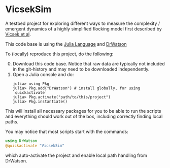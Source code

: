 # VicsekSim

A testbed project for exploring different ways to measure the complexity / emergent dynamics of a highly simplified flocking model first described by [Vicsek et al](https://journals.aps.org/prl/abstract/10.1103/PhysRevLett.75.1226).



This code base is using the [Julia Language](https://julialang.org/) and
[DrWatson](https://juliadynamics.github.io/DrWatson.jl/stable/)

To (locally) reproduce this project, do the following:

0. Download this code base. Notice that raw data are typically not included in the
   git-history and may need to be downloaded independently.
1. Open a Julia console and do:
   ```
   julia> using Pkg
   julia> Pkg.add("DrWatson") # install globally, for using `quickactivate`
   julia> Pkg.activate("path/to/this/project")
   julia> Pkg.instantiate()
   ```

This will install all necessary packages for you to be able to run the scripts and
everything should work out of the box, including correctly finding local paths.

You may notice that most scripts start with the commands:
```julia
using DrWatson
@quickactivate "VicsekSim"
```
which auto-activate the project and enable local path handling from DrWatson.
